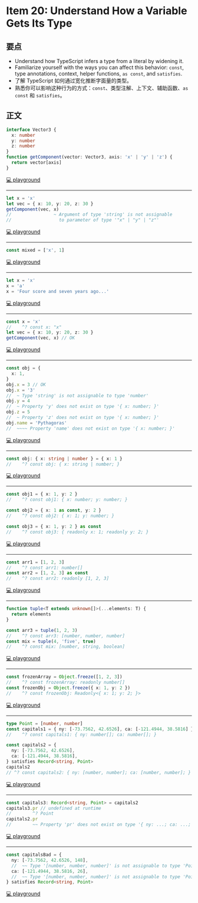 # Item 20: Understand How a Variable Gets Its Type

## 要点

- Understand how TypeScript infers a type from a literal by widening it.
- Familiarize yourself with the ways you can affect this behavior: `const`, type annotations, context, helper functions, `as const`, and `satisfies`.
- 了解 TypeScript 如何通过宽化推断字面量的类型。
- 熟悉你可以影响这种行为的方式：`const`、类型注解、上下文、辅助函数、`as const` 和 `satisfies`。

## 正文

```ts
interface Vector3 {
  x: number
  y: number
  z: number
}
function getComponent(vector: Vector3, axis: 'x' | 'y' | 'z') {
  return vector[axis]
}
```

[💻 playground](https://www.typescriptlang.org/play/?ts=5.4.5#code/JYOwLgpgTgZghgYwgAgGoQWA9lAzMgb2QA8AuZEAVwFsAjaAbmQE9yq7HkAvNm+qJgF8AUDEohMwLCGQBzCGADCWagAdpEcAAoAbhmxRy6TDlwAaZHGLAAzuQDkxe8gA+ye82dv7XewEpCYWRkKAVKKBk9EygAbStbAF0GYREgA)

---

```ts
let x = 'x'
let vec = { x: 10, y: 20, z: 30 }
getComponent(vec, x)
//                ~ Argument of type 'string' is not assignable
//                  to parameter of type '"x" | "y" | "z"'
```

[💻 playground](https://www.typescriptlang.org/play/?ts=5.4.5#code/JYOwLgpgTgZghgYwgAgGoQWA9lAzMgb2QA8AuZEAVwFsAjaAbmQE9yq7HkAvNm+qJgF8AUDEohMwLCGQBzCGADCWagAdpEcAAoAbhmxRy6TDlwAaZHGLAAzuQDkxe8gA+ye82dv7XewEpCYWRkKAVKKBk9EygAbStbAF0GYREAGwUSZABedydk9LBkKOzCMmQARgAGC1ZkACZq7nJcSsFk+SUVdRBNMF0MC2I-ZIB6EeCJyanggD9kAEEoWRpe5CwYZDBmVRR7GzAoUFlnWwosQrgbG2BZEDhadOEx6Zep7GRVOCg4agVoNY2Wx27gARMQQa5kCDmBC3CCuCD7MIgA)

---

```ts
const mixed = ['x', 1]
```

[💻 playground](https://www.typescriptlang.org/play/?ts=5.4.5#code/JYOwLgpgTgZghgYwgAgGoQWA9lAzMgb2QA8AuZEAVwFsAjaAbmQE9yq7HkAvNm+qJgF8AUDEohMwLCGQBzCGADCWagAdpEcAAoAbhmxRy6TDlwAaZHGLAAzuQDkxe8gA+ye82dv7XewEpCYWRkKAVKKBk9EygAbStbAF0GYREEaRswZGpgYggAE2QAXmQYx3sLAEYk4SA)

---

```ts
let x = 'x'
x = 'a'
x = 'Four score and seven years ago...'
```

[💻 playground](https://www.typescriptlang.org/play/?ts=5.4.5#code/JYOwLgpgTgZghgYwgAgGoQWA9lAzMgb2QA8AuZEAVwFsAjaAbmQE9yq7HkAvNm+qJgF8AUDEohMwLCGQBzCGADCWagAdpEcAAoAbhmxRy6TDlwAaZHGLAAzuQDkxe8gA+ye82dv7XewEpCYWRkKAVKKBk9EygAbStbAF0GYREAGwUSZABedydk4mz3OHt8wvsAMSxw5BsEHBQ4EAATGog9GWYIOCgbS1ksADohkuEgA)

---

```ts
const x = 'x'
//    ^? const x: "x"
let vec = { x: 10, y: 20, z: 30 }
getComponent(vec, x) // OK
```

[💻 playground](https://www.typescriptlang.org/play/?ts=5.4.5#code/JYOwLgpgTgZghgYwgAgGoQWA9lAzMgb2QA8AuZEAVwFsAjaAbmQE9yq7HkAvNm+qJgF8AUDEohMwLCGQBzCGADCWagAdpEcAAoAbhmxRy6TDlwAaZHGLAAzuQDkxe8gA+ye82dv7XewEpCYWRkKAVKKBk9EygAbStbAF0GYREEaRswEmQAXncnZIB6AuDggD0AfmQ0kAyScgAiYnrhABsFZCicwjJkAEYABgtWZAAmQe5yXH7BZPklFXUQTTBdDAtiPyZkIuQAeQBpYSA)

---

```ts
const obj = {
  x: 1,
}
obj.x = 3 // OK
obj.x = '3'
//  ~ Type 'string' is not assignable to type 'number'
obj.y = 4
//  ~ Property 'y' does not exist on type '{ x: number; }'
obj.z = 5
//  ~ Property 'z' does not exist on type '{ x: number; }'
obj.name = 'Pythagoras'
//  ~~~~ Property 'name' does not exist on type '{ x: number; }'
```

[💻 playground](https://www.typescriptlang.org/play/?ts=5.4.5#code/JYOwLgpgTgZghgYwgAgGoQWA9lAzMgb2QA8AuZEAVwFsAjaAbmQE9yq7HkAvNm+qJgF8AUDEohMwLCGQBzCGADCWagAdpEcAAoAbhmxRy6TDlwAaZHGLAAzuQDkxe8gA+ye82dv7XewEpCYWRkKAVKKBk9EygAbStbAF0GYREEaRswZCxaACtkAF5A4LJkAEYzFOTsnIA6YgLkXCZkAHoW5AB5AGlharqG+1x7ZLbggD9kABVmVRR7DKhQWWdbCixMuBsbYFkQOFoAGxRsZDAZufZ+e17cmuYGgBYR9uQJgAUoLFmoM-dPZAAJlgIDY1pkINYMlkZGdZu4iCVLpxBNc+lwGgBWZ7jZAfL7QX4+ZxAkFg5AQ2yZaSnc7wki8DgCZAom61PbUFCFexvZhgAAWcFkOE2w2Eo1eY0luM+30J7IgxOBoJA63JkKpMNp9gRDP4QmuQA)

---

```ts
const obj: { x: string | number } = { x: 1 }
//    ^? const obj: { x: string | number; }
```

[💻 playground](https://www.typescriptlang.org/play/?ts=5.4.5#code/JYOwLgpgTgZghgYwgAgGoQWA9lAzMgb2QA8AuZEAVwFsAjaAbmQE9yq7HkAvNm+qJgF8AUDEohMwLCGQBzCGADCWagAdpEcAAoAbhmxRy6TDlwAaZHGLAAzuQDkxe8gA+ye82dv7XewEpCYWRkKAVKKBk9EygAbStbAF0GYREEaRswZCxaACtyIjJkDKhQWVcKPmhkQWQAXkIScgBGauSAejbg4IA9AH5kNJAMrNz8xqKwEpAyt3Z+IWEgA)

---

```ts
const obj1 = { x: 1, y: 2 }
//    ^? const obj1: { x: number; y: number; }

const obj2 = { x: 1 as const, y: 2 }
//    ^? const obj2: { x: 1; y: number; }

const obj3 = { x: 1, y: 2 } as const
//    ^? const obj3: { readonly x: 1; readonly y: 2; }
```

[💻 playground](https://www.typescriptlang.org/play/?ts=5.4.5#code/JYOwLgpgTgZghgYwgAgGoQWA9lAzMgb2QA8AuZEAVwFsAjaAbmQE9yq7HkAvNm+qJgF8AUDEohMwLCGQBzCGADCWagAdpEcAAoAbhmxRy6TDlwAaZHGLAAzuQDkxe8gA+ye82dv7XewEpCYWRkKAVKKBk9EygAbStbAF0GYREEaRswZCxaACsARmQAXkIScjyLVmQAJmRBZIB6euDggD0AfmQ0kAys3LzyIjIKPk5K9n4hYWEunuycmuLBsssbTvSwCvIauuFG5uR2te7MuaqB0uQ8pjGRgVqpmZPc-EWL8pYt2pWjjIam5sOj16OVw51CcAAJtIADbMN5McFQkCwj7VSZAA)

---

```ts
const arr1 = [1, 2, 3]
//    ^? const arr1: number[]
const arr2 = [1, 2, 3] as const
//    ^? const arr2: readonly [1, 2, 3]
```

[💻 playground](https://www.typescriptlang.org/play/?ts=5.4.5#code/JYOwLgpgTgZghgYwgAgGoQWA9lAzMgb2QA8AuZEAVwFsAjaAbmQE9yq7HkAvNm+qJgF8AUDEohMwLCGQBzCGADCWagAdpEcAAoAbhmxRy6TDlwAaZHGLAAzuQDkxe8gA+ye82dv7XewEpCYWRkKAVKKBk9EygAbStbAF0GYREEaRswSygoAEZkAF5kGJyLACYLXCThAHpq4OCAPQB+ZDSQDKzc3g5YhOE2jrhs0oKikuRy5ErLG1b0sGTa+uRmufbMoahS8lC4ABNpABtmMbKKvqA)

---

```ts
function tuple<T extends unknown[]>(...elements: T) {
  return elements
}

const arr3 = tuple(1, 2, 3)
//    ^? const arr3: [number, number, number]
const mix = tuple(4, 'five', true)
//    ^? const mix: [number, string, boolean]
```

[💻 playground](https://www.typescriptlang.org/play/?ts=5.4.5#code/JYOwLgpgTgZghgYwgAgGoQWA9lAzMgb2QA8AuZEAVwFsAjaAbmQE9yq7HkAvNm+qJgF8AUDEohMwLCGQBzCGADCWagAdpEcAAoAbhmxRy6TDlwAaZHGLAAzuQDkxe8gA+ye82dv7XewEpCYWRkKAVKKBk9EygAbStbAF0GYRExCTApGTBKVQAbCAAeABVkCGJIEAATG2RxAGsQLAB3EBiEgD4tADoeiHzqTTA7ZCKAolDsiNL+wZshYWEEaRswSyg8ZABeZGy8iC0ARgsAJgtcP2SAekvg4IA9AH5kJZAVtbxyGPZ+C2-oX740ASi2Wq2owGIWx2OXyWgALBZ7DBgHp7BYwFBKBALsJrrdkI9nqDkOCyMgvoCoBYVlBQLILLQsFh8nAQMCgA)

---

```ts
const frozenArray = Object.freeze([1, 2, 3])
//    ^? const frozenArray: readonly number[]
const frozenObj = Object.freeze({ x: 1, y: 2 })
//    ^? const frozenObj: Readonly<{ x: 1; y: 2; }>
```

[💻 playground](https://www.typescriptlang.org/play/?ts=5.4.5#code/JYOwLgpgTgZghgYwgAgGoQWA9lAzMgb2QA8AuZEAVwFsAjaAbmQE9yq7HkAvNm+qJgF8AUDEohMwLCGQBzCGADCWagAdpEcAAoAbhmxRy6TDlwAaZHGLAAzuQDkxe8gA+ye82dv7XewEpCYWRkKAVKKBk9EygAbStbAF0GYREEaRswZBgoLC5NAEEoKDhmZABeZAB5WgArfQA6bIgIPK0YgEYLACYLXAS-ZIB6QeDggD0AfmQ0kAysnLyQQuLWEIg4ABNpABtS9n4YhOEZuezczWqa8qrahqaWiC0CMmROlnIuwQHhYdHkSem6UyZ0Wl3IACV1lsQLsADxEF7tJirLpCAB8wiAA)

---

```ts
type Point = [number, number]
const capitals1 = { ny: [-73.7562, 42.6526], ca: [-121.4944, 38.5816] }
//    ^? const capitals1: { ny: number[]; ca: number[]; }

const capitals2 = {
  ny: [-73.7562, 42.6526],
  ca: [-121.4944, 38.5816],
} satisfies Record<string, Point>
capitals2
// ^? const capitals2: { ny: [number, number]; ca: [number, number]; }
```

[💻 playground](https://www.typescriptlang.org/play/?ts=5.4.5#code/JYOwLgpgTgZghgYwgAgGoQWA9lAzMgb2QA8AuZEAVwFsAjaAbmQE9yq7HkAvNm+qJgF8AUDEohMwLCGQBzCGADCWagAdpEcAAoAbhmxRy6TDlwAaZHGLAAzuQDkxe8gA+ye82dv7XewEpCYWRkKAVKKBk9EygAbStbAF0GYREwZlUUAAUsUDBkAF5kGPZ+CxLoJOEEaRs8hDhVYDA4ABsbAEYCwgpWIoBaAHZcADoBgFYANgAmCwAWKeGJsamJhIt68hi+9qn24dmATlnZi1wADmGxs-bV5EFkgHoH4OCAPQB+ZGqQWq+GptaHXIRBAvXKsSSf14HAhQmEVRqdX+zTaUy6BCCPU2gxG42mcwWSxWayh-R2e0Ox1OFyuNwSKWQNjgYFsMGAEBsyAAShgcAATAA8tSgoFkFmyuQAfMl6o0UTYpsInsgPl9EX85YCpsCsUVwWU+BUmBs9YaoAaYZCREA)

---

```ts
const capitals3: Record<string, Point> = capitals2
capitals3.pr // undefined at runtime
//        ^? Point
capitals2.pr
//        ~~ Property 'pr' does not exist on type '{ ny: ...; ca: ...; }'
```

[💻 playground](https://www.typescriptlang.org/play/?ts=5.4.5#code/JYOwLgpgTgZghgYwgAgGoQWA9lAzMgb2QA8AuZEAVwFsAjaAbmQE9yq7HkAvNm+qJgF8AUDEohMwLCGQBzCGADCWagAdpEcAAoAbhmxRy6TDlwAaZHGLAAzuQDkxe8gA+ye82dv7XewEpCYWRkKAVKKBk9EygAbStbAF0GYREwZlUUAAUsUDBkAF5kGPZ+CxLoJOEEaRs8hDhVYDA4ABsbAEYCwgpWIoBaAHZcADoBgFYANgAmCwAWKeGJsamJhIt68hi+9qn24dmATlnZi1wADmGxs-bV5EFkgHoH4OCAPQB+ZGqQWq+GptaHXIRBAvXKsSSf14HAhQmEVRqdX+zTaUy6BCCPU2gxG42mcwWSxWayh-R2e0Ox1OFyuNwSKWQNjgYFsMGAEBsyAAShgcAATAA8tSgoFkFmyuQAfMl6o0UTYpsInsgPl9EX85YCpsCsUVwWU+BUmBs9YaoAaYZCRN9frKAW1cOQedUoILhaLxTlwJKunb5VMZcjASNVAJgsrxHyIGyQBA+ZY8lBxCzqBAlc8XpnVRLwFUg6jhqHHhnM8EAH5l5CZKBYDJQNLuUPOPlYDkULB5CDWX7SZBpDLuEG9YYj41wcgj4ZCezCIA)

---

```ts
const capitalsBad = {
  ny: [-73.7562, 42.6526, 148],
  //  ~~ Type '[number, number, number]' is not assignable to type 'Point'.
  ca: [-121.4944, 38.5816, 26],
  //  ~~ Type '[number, number, number]' is not assignable to type 'Point'.
} satisfies Record<string, Point>
```

[💻 playground](https://www.typescriptlang.org/play/?ts=5.4.5#code/JYOwLgpgTgZghgYwgAgGoQWA9lAzMgb2QA8AuZEAVwFsAjaAbmQE9yq7HkAvNm+qJgF8AUDEohMwLCGQBzCGADCWagAdpEcAAoAbhmxRy6TDlwAaZHGLAAzuQDkxe8gA+ye82dv7XewEpCYWRkKAVKKBk9EygAbStbAF0GYREwZlUUAAUsUDBkAF5kGPZ+CxLoJOEEaRs8hDhVYDA4ABsbAEYCwgpWIoBaAHZcADoBgFYANgAmCwAWKeGJsamJhIt68hi+9qn24dmATlnZi1wADmGxs-bV5EFkgHoH4OCAPQB+ZGqQWq+GptaHXIRBAvXKsSSf14HAhQmEVRqdX+zTaUy6BCCPU2gxG42mcwWSxWayh-R2e0Ox1OFyuNwSKWQNjgYFsMGAEBsyAAShgcAATAA8tSgoFkFmyuQAfMl6o0UTYpsInsgPl9EX85YCpsCsUVwWU+BUmBs9YaoAaYZCRN9frKAW0AEJwPnozHBUHYoajSYzZDzRbLCYWdqzM5rJXPZAAPyjyAAKukUPZimaLaUKGaEs5bBQsHk4DYbMBZCA4LQWihsMg0hl3BLwPZhm7SVtyfsjidkOdLtcg8hiWYI8EY-HE+4UzC09Ap1As8gcyA85ZC8XS+XK1hq2P7PWwI2GUyWTY2RzubyoILhaLxTlwNLhEA)
